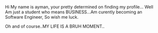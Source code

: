 Hi My name is ayman, your pretty determined on finding my profile...
Well Am just a student who means BUSINESS...Am curently becoming an Software Engineer, So wish me luck.




Oh and of course..MY LIFE IS A BRUH MOMENT..
